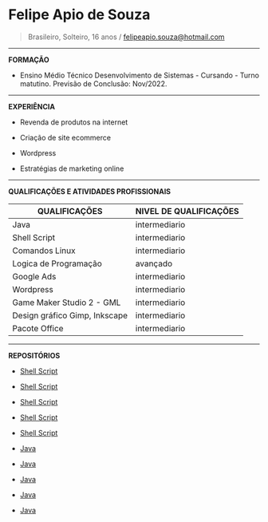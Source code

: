 # Felipe Apio de Souza                                                                                                                                                                          
> Brasileiro, Solteiro, 16 anos / felipeapio.souza@hotmail.com
----------------------------------------
**FORMAÇÃO**

* Ensino Médio Técnico Desenvolvimento de Sistemas - Cursando - Turno matutino. Previsão de Conclusão: Nov/2022.
----------------------------------------
**EXPERIÊNCIA**

* Revenda de produtos  na internet

* Criação de site ecommerce

* Wordpress

* Estratégias de marketing online
----------------------------------------
**QUALIFICAÇÕES E ATIVIDADES PROFISSIONAIS**

QUALIFICAÇÕES | NIVEL DE QUALIFICAÇÕES
---|---
Java | intermediario
Shell Script | intermediario
Comandos Linux | intermediario
Logica de Programação | avançado 
Google Ads | intermediario
Wordpress | intermediario
Game Maker Studio 2 - GML | intermediario
Design gráfico Gimp, Inkscape | intermediario
Pacote Office | intermediario


----------------------------------------
**REPOSITÓRIOS**

* [Shell Script](https://github.com/felipe-apio-Souza/portifoliotecnico/blob/main/FundamentosTI/Exemplos/10_06_exe3.sh)

* [Shell Script](https://github.com/felipe-apio-Souza/portifoliotecnico/blob/main/FundamentosTI/Exemplos/Exe7.sh)

* [Shell Script](https://github.com/felipe-apio-Souza/portifoliotecnico/blob/main/FundamentosTI/Exemplos/Exe6.sh)

* [Shell Script](https://github.com/felipe-apio-Souza/portifoliotecnico/blob/main/FundamentosTI/Exemplos/ex1_16_07.sh)

* [Shell Script](https://github.com/felipe-apio-Souza/portifoliotecnico/blob/main/FundamentosTI/Exemplos/permissionamento.sh)

* [Java](https://github.com/felipe-apio-Souza/portifoliotecnico/blob/main/LogicaComputacional/exemplo/exercicio.java)

* [Java](https://github.com/felipe-apio-Souza/portifoliotecnico/blob/main/LogicaComputacional/exemplo/Exemp2.java)

* [Java](https://github.com/felipe-apio-Souza/portifoliotecnico/blob/main/LogicaComputacional/exemplo/Exemp3.java)

* [Java](https://github.com/felipe-apio-Souza/portifoliotecnico/blob/main/LogicaComputacional/exemplo/Exemp4.java)

* [Java](https://github.com/felipe-apio-Souza/portifoliotecnico/tree/main/LogicaComputacional/exemplo/Petshop)
